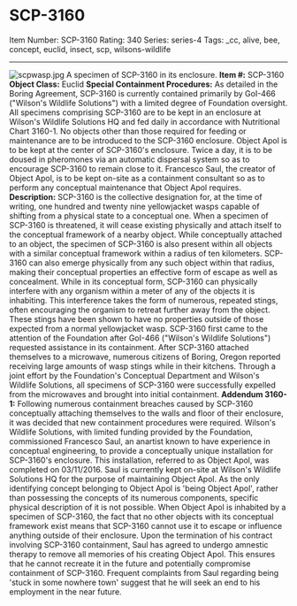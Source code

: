 # SCP-3160
Item Number: SCP-3160
Rating: 340
Series: series-4
Tags: _cc, alive, bee, concept, euclid, insect, scp, wilsons-wildlife

---

![scpwasp.jpg](https://scp-wiki.wdfiles.com/local--files/scp-3160/scpwasp.jpg)
A specimen of SCP-3160 in its enclosure.
**Item #:** SCP-3160
**Object Class:** Euclid
**Special Containment Procedures:** As detailed in the Boring Agreement, SCP-3160 is currently contained primarily by GoI-466 ("Wilson's Wildlife Solutions") with a limited degree of Foundation oversight. All specimens comprising SCP-3160 are to be kept in an enclosure at Wilson's Wildlife Solutions HQ and fed daily in accordance with Nutritional Chart 3160-1. No objects other than those required for feeding or maintenance are to be introduced to the SCP-3160 enclosure.
Object Apol is to be kept at the center of SCP-3160's enclosure. Twice a day, it is to be doused in pheromones via an automatic dispersal system so as to encourage SCP-3160 to remain close to it. Francesco Saul, the creator of Object Apol, is to be kept on-site as a containment consultant so as to perform any conceptual maintenance that Object Apol requires.
**Description:** SCP-3160 is the collective designation for, at the time of writing, one hundred and twenty nine yellowjacket wasps capable of shifting from a physical state to a conceptual one. When a specimen of SCP-3160 is threatened, it will cease existing physically and attach itself to the conceptual framework of a nearby object.
While conceptually attached to an object, the specimen of SCP-3160 is also present within all objects with a similar conceptual framework within a radius of ten kilometers. SCP-3160 can also emerge physically from any such object within that radius, making their conceptual properties an effective form of escape as well as concealment.
While in its conceptual form, SCP-3160 can physically interfere with any organism within a meter of any of the objects it is inhabiting. This interference takes the form of numerous, repeated stings, often encouraging the organism to retreat further away from the object. These stings have been shown to have no properties outside of those expected from a normal yellowjacket wasp.
SCP-3160 first came to the attention of the Foundation after GoI-466 ("Wilson's Wildlife Solutions") requested assistance in its containment. After SCP-3160 attached themselves to a microwave, numerous citizens of Boring, Oregon reported receiving large amounts of wasp stings while in their kitchens. Through a joint effort by the Foundation's Conceptual Department and Wilson's Wildlife Solutions, all specimens of SCP-3160 were successfully expelled from the microwaves and brought into initial containment.
**Addendum 3160-1:** Following numerous containment breaches caused by SCP-3160 conceptually attaching themselves to the walls and floor of their enclosure, it was decided that new containment procedures were required. Wilson's Wildlife Solutions, with limited funding provided by the Foundation, commissioned Francesco Saul, an anartist known to have experience in conceptual engineering, to provide a conceptually unique installation for SCP-3160's enclosure.
This installation, referred to as Object Apol, was completed on 03/11/2016. Saul is currently kept on-site at Wilson's Wildlife Solutions HQ for the purpose of maintaining Object Apol.
As the only identifying concept belonging to Object Apol is 'being Object Apol', rather than possessing the concepts of its numerous components, specific physical description of it is not possible. When Object Apol is inhabited by a specimen of SCP-3160, the fact that no other objects with its conceptual framework exist means that SCP-3160 cannot use it to escape or influence anything outside of their enclosure.
Upon the termination of his contract involving SCP-3160 containment, Saul has agreed to undergo amnestic therapy to remove all memories of his creating Object Apol. This ensures that he cannot recreate it in the future and potentially compromise containment of SCP-3160. Frequent complaints from Saul regarding being 'stuck in some nowhere town' suggest that he will seek an end to his employment in the near future.